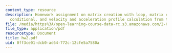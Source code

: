 ```yaml
---
content_type: resource
description: Homework assignment on matrix creation with loop, matrix creation with
  conditional, and velocity and acceleration profile calculation from the ball trajectory.
file: /media/https%3A/open-learning-course-data-rc.s3.amazonaws.com/2-003j-dynamics-and-control-i-fall-2007/0ff3ce01dcb0ad64772c12cfe5a7580a_hw2.pdf
file_type: application/pdf
resourcetype: Document
title: hw2.pdf
uid: 0ff3ce01-dcb0-ad64-772c-12cfe5a7580a
---
```

